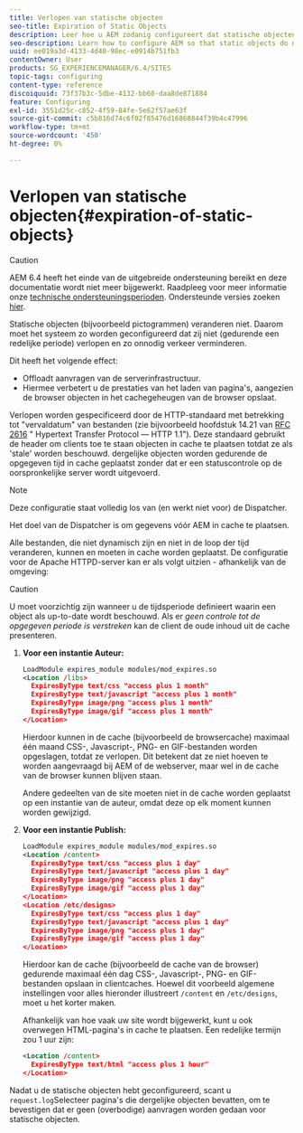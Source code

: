 ```yaml
---
title: Verlopen van statische objecten
seo-title: Expiration of Static Objects
description: Leer hoe u AEM zodanig configureert dat statische objecten niet verlopen (gedurende een redelijke periode).
seo-description: Learn how to configure AEM so that static objects do not expire (for a reasonable period of time).
uuid: ee019a3d-4133-4d40-98ec-e0914b751fb3
contentOwner: User
products: SG_EXPERIENCEMANAGER/6.4/SITES
topic-tags: configuring
content-type: reference
discoiquuid: 73f37b3c-5dbe-4132-bb60-daa8de871884
feature: Configuring
exl-id: 3551d25c-c852-4f59-84fe-5e62f57ae63f
source-git-commit: c5b816d74c6f02f85476d16868844f39b4c47996
workflow-type: tm+mt
source-wordcount: '450'
ht-degree: 0%

---
```


# Verlopen van statische objecten{#expiration-of-static-objects}

>[!CAUTION]
>
>AEM 6.4 heeft het einde van de uitgebreide ondersteuning bereikt en deze documentatie wordt niet meer bijgewerkt. Raadpleeg voor meer informatie onze [technische ondersteuningsperioden](https://helpx.adobe.com/support/programs/eol-matrix.html). Ondersteunde versies zoeken [hier](https://experienceleague.adobe.com/docs/).

Statische objecten (bijvoorbeeld pictogrammen) veranderen niet. Daarom moet het systeem zo worden geconfigureerd dat zij niet (gedurende een redelijke periode) verlopen en zo onnodig verkeer verminderen.

Dit heeft het volgende effect:

* Offloadt aanvragen van de serverinfrastructuur.
* Hiermee verbetert u de prestaties van het laden van pagina&#39;s, aangezien de browser objecten in het cachegeheugen van de browser opslaat.

Verlopen worden gespecificeerd door de HTTP-standaard met betrekking tot &quot;vervaldatum&quot; van bestanden (zie bijvoorbeeld hoofdstuk 14.21 van [RFC 2616](https://www.ietf.org/rfc/rfc2616.txt) &quot; Hypertext Transfer Protocol — HTTP 1.1&quot;). Deze standaard gebruikt de header om clients toe te staan objecten in cache te plaatsen totdat ze als &#39;stale&#39; worden beschouwd. dergelijke objecten worden gedurende de opgegeven tijd in cache geplaatst zonder dat er een statuscontrole op de oorspronkelijke server wordt uitgevoerd.

>[!NOTE]
>
>Deze configuratie staat volledig los van (en werkt niet voor) de Dispatcher.
>
>Het doel van de Dispatcher is om gegevens vóór AEM in cache te plaatsen.

Alle bestanden, die niet dynamisch zijn en niet in de loop der tijd veranderen, kunnen en moeten in cache worden geplaatst. De configuratie voor de Apache HTTPD-server kan er als volgt uitzien - afhankelijk van de omgeving:

>[!CAUTION]
>
>U moet voorzichtig zijn wanneer u de tijdsperiode definieert waarin een object als up-to-date wordt beschouwd. Als er *geen controle tot de opgegeven periode is verstreken* kan de client de oude inhoud uit de cache presenteren.

1. **Voor een instantie Auteur:**

   ```xml
   LoadModule expires_module modules/mod_expires.so
   <Location /libs>
     ExpiresByType text/css "access plus 1 month"
     ExpiresByType text/javascript "access plus 1 month"
     ExpiresByType image/png "access plus 1 month"
     ExpiresByType image/gif "access plus 1 month"
   </Location>
   ```

   Hierdoor kunnen in de cache (bijvoorbeeld de browsercache) maximaal één maand CSS-, Javascript-, PNG- en GIF-bestanden worden opgeslagen, totdat ze verlopen. Dit betekent dat ze niet hoeven te worden aangevraagd bij AEM of de webserver, maar wel in de cache van de browser kunnen blijven staan.

   Andere gedeelten van de site moeten niet in de cache worden geplaatst op een instantie van de auteur, omdat deze op elk moment kunnen worden gewijzigd.

1. **Voor een instantie Publish:**

   ```xml
   LoadModule expires_module modules/mod_expires.so
   <Location /content>
     ExpiresByType text/css "access plus 1 day"
     ExpiresByType text/javascript "access plus 1 day"
     ExpiresByType image/png "access plus 1 day"
     ExpiresByType image/gif "access plus 1 day"
   </Location>
   <Location /etc/designs>
     ExpiresByType text/css "access plus 1 day"
     ExpiresByType text/javascript "access plus 1 day"
     ExpiresByType image/png "access plus 1 day"
     ExpiresByType image/gif "access plus 1 day"
   </Location>
   ```

   Hierdoor kan de cache (bijvoorbeeld de cache van de browser) gedurende maximaal één dag CSS-, Javascript-, PNG- en GIF-bestanden opslaan in clientcaches. Hoewel dit voorbeeld algemene instellingen voor alles hieronder illustreert `/content` en `/etc/designs`, moet u het korter maken.

   Afhankelijk van hoe vaak uw site wordt bijgewerkt, kunt u ook overwegen HTML-pagina&#39;s in cache te plaatsen. Een redelijke termijn zou 1 uur zijn:

   ```xml
   <Location /content>
     ExpiresByType text/html "access plus 1 hour"
   </Location>
   ```

Nadat u de statische objecten hebt geconfigureerd, scant u `request.log`Selecteer pagina&#39;s die dergelijke objecten bevatten, om te bevestigen dat er geen (overbodige) aanvragen worden gedaan voor statische objecten.
